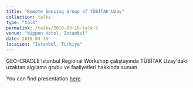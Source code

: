 ```yaml
---
title: "Remote Sensing Group of TÜBİTAK Uzay"
collection: talks
type: "talk"
permalink: /talks/2018-03-16-talk-5
venue: "Nippon Hotel, İstanbul"
date: 2018-03-16
location: "İstanbul, Türkiye"
---
```


GEO-CRADLE Istanbul Regional Workshop çalıştayında TÜBİTAK Uzay'daki uzaktan algılama grubu ve faaliyetleri hakkında sunum

You can find presentation [here](https://drive.google.com/file/d/1IbxRwANqLOS6tHxUTNAonchY3s6Aj17i/view)
